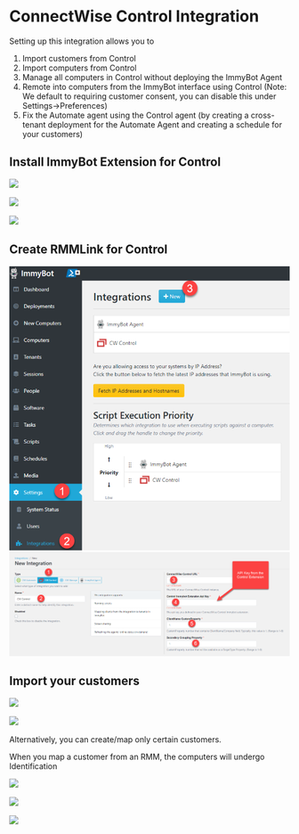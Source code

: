 # ConnectWise Control Integration

Setting up this integration allows you to
1. Import customers from Control
2. Import computers from Control
3. Manage all computers in Control without deploying the ImmyBot Agent
4. Remote into computers from the ImmyBot interface using Control (Note: We default to requiring customer consent, you can disable this under Settings->Preferences)
5. Fix the Automate agent using the Control agent (by creating a cross-tenant deployment for the Automate Agent and creating a schedule for your customers)

## Install ImmyBot Extension for Control

![](./.vuepress/images/2021-03-23-19-12-34.png)

![](./.vuepress/images/2021-03-23-19-13-56.png)

![](./.vuepress/images/2021-03-23-19-17-38.png)

## Create RMMLink for Control

![](./.vuepress/images/2022-01-26-00-11-38.png)
![](./.vuepress/images/2022-01-26-00-09-33.png)


## Import your customers

![](./.vuepress/images/2021-03-23-18-57-19.png)

![](./.vuepress/images/2021-03-23-19-01-36.png)

Alternatively, you can create/map only certain customers.

When you map a customer from an RMM, the computers will undergo Identification

![](./.vuepress/images/2021-03-23-19-21-03.png)

![](./.vuepress/images/2021-03-23-19-24-06.png)

![](./.vuepress/images/2021-03-23-19-08-30.png)
